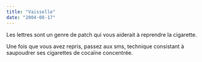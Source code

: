 ```yaml
---
title: "Vaisselle"
date: "2004-08-17"
---
```


Les lettres sont un genre de patch qui vous aiderait à reprendre la cigarette.

Une fois que vous avez repris, passez aux sms, technique consistant à saupoudrer ses cigarettes de cocaïne concentrée.

